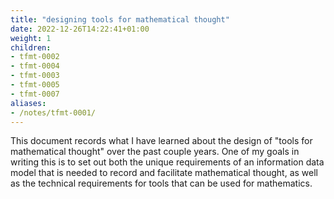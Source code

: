 ```yaml
---
title: "designing tools for mathematical thought"
date: 2022-12-26T14:22:41+01:00
weight: 1
children:
- tfmt-0002
- tfmt-0004
- tfmt-0003
- tfmt-0005
- tfmt-0007
aliases:
- /notes/tfmt-0001/
---
```


This document records what I have learned about the design of "tools for mathematical thought" over the past couple years. One of my goals in writing this is to set out both the unique requirements of an information data model that is needed to record and facilitate mathematical thought, as well as the technical requirements for tools that can be used for mathematics.

